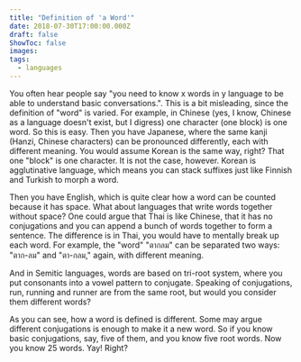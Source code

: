 ```yaml
---
title: "Definition of 'a Word'"
date: 2018-07-30T17:00:00.000Z
draft: false
ShowToc: false
images:
tags:
  - languages
---
```


You often hear people say "you need to know x words in y language to be able to understand basic conversations.". This is a bit misleading, since the definition of "word" is varied. For example, in Chinese (yes, I know, Chinese as a language doesn't exist, but I digress) one character (one block) is one word. So this is easy. Then you have Japanese, where the same kanji (Hanzi, Chinese characters) can be pronounced differently, each with different meaning. You would assume Korean is the same way, right? That one "block" is one character. It is not the case, however. Korean is agglutinative language, which means you can stack suffixes just like Finnish and Turkish to morph a word.

Then you have English, which is quite clear how a word can be counted because it has space. What about languages that write words together without space? One could argue that Thai is like Chinese, that it has no conjugations and you can append a bunch of words together to form a sentence. The difference is in Thai, you would have to mentally break up each word. For example, the "word" "ตากลม" can be separated two ways: "ตาก-ลม" and "ตา-กลม," again, with different meaning.

And in Semitic languages, words are based on tri-root system, where you put consonants into a vowel pattern to conjugate. Speaking of conjugations, run, running and runner are from the same root, but would you consider them different words?

As you can see, how a word is defined is different. Some may argue different conjugations is enough to make it a new word. So if you know basic conjugations, say, five of them, and you know five root words. Now you know 25 words. Yay! Right?
